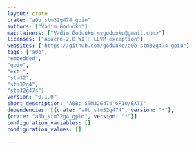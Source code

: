 ```yaml
---
layout: crate
crate: "a0b_stm32g474_gpio"
authors: ["Vadim Godunko"]
maintainers: ["Vadim Godunko <vgodunko@gmail.com>"]
licenses: ["Apache-2.0 WITH LLVM-exception"]
websites: ["https://github.com/godunko/a0b-stm32g474-gpio"]
tags: ["a0b",
"embedded",
"gpio",
"exti",
"stm32",
"stm32g4",
"stm32g474"]
version: "0.1.0"
short_description: "A0B: STM32G474 GPIO/EXTI"
dependencies: [{crate: "a0b_stm32g474", version: "*"},
{crate: "a0b_stm32g4_gpio", version: "*"}]
configuration_variables: []
configuration_values: []

---
```



